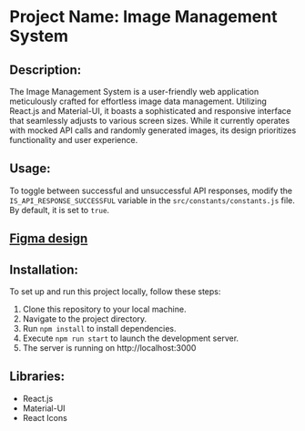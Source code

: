# Project Name: Image Management System

## Description:
The Image Management System is a user-friendly web application meticulously crafted for effortless image data management. Utilizing React.js and Material-UI, it boasts a sophisticated and responsive interface that seamlessly adjusts to various screen sizes. While it currently operates with mocked API calls and randomly generated images, its design prioritizes functionality and user experience.

## Usage:
To toggle between successful and unsuccessful API responses, modify the `IS_API_RESPONSE_SUCCESSFUL` variable in the `src/constants/constants.js` file. By default, it is set to `true`.

## [Figma design](https://www.figma.com/design/OZl2r5XrgsFxXWZ9yYlPFK/NAVA---Homework?node-id=9607%3A7158&t=Z5mEUPKP2xShiUJU-1)

## Installation:
To set up and run this project locally, follow these steps:
1. Clone this repository to your local machine.
2. Navigate to the project directory.
3. Run `npm install` to install dependencies.
4. Execute `npm run start` to launch the development server.
5. The server is running on http://localhost:3000

## Libraries:
- React.js
- Material-UI
- React Icons


